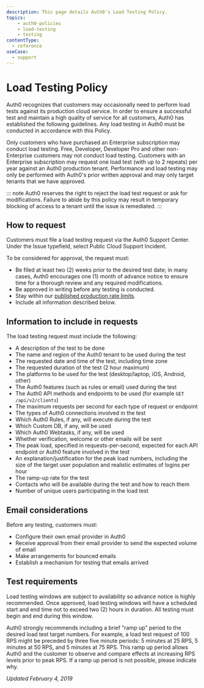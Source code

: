 ```yaml
---
description: This page details Auth0's Load Testing Policy.
topics:
    - auth0-policies
    - load-testing
    - testing
contentType:
  - reference
useCase:
  - support
---
```

# Load Testing Policy

Auth0 recognizes that customers may occasionally need to perform load tests against its production cloud service. In order to ensure a successful test and maintain a high quality of service for all customers, Auth0 has established the following guidelines. Any load testing in Auth0 must be conducted in accordance with this Policy.

Only customers who have purchased an Enterprise subscription may conduct load testing. Free, Developer, Developer Pro and other non-Enterprise customers may not conduct load testing. Customers with an Enterprise subscription may request one load test (with up to 2 repeats) per year against an Auth0 production tenant. Performance and load testing may only be performed with Auth0's prior written approval and may only target tenants that we have approved.

::: note
Auth0 reserves the right to reject the load test request or ask for modifications. Failure to abide by this policy may result in temporary blocking of access to a tenant until the issue is remediated.
:::

## How to request

Customers must file a load testing request via the Auth0 Support Center. Under the Issue typefield, select Public Cloud Support Incident.

To be considered for approval, the request must:

* Be filed at least two (2) weeks prior to the desired test date; in many cases, Auth0 encourages one (1) month of advance notice to ensure time for a thorough review and any required modifications.
* Be approved in writing before any testing is conducted.
* Stay within our [published production rate limits](/policies/rate-limits).
* Include all information described below.

## Information to include in requests

The load testing request must include the following:

* A description of the test to be done
* The name and region of the Auth0 tenant to be used during the test
* The requested date and time of the test, including time zone
* The requested duration of the test (2 hour maximum)
* The platforms to be used for the test (desktop/laptop, iOS, Android, other)
* The Auth0 features (such as rules or email) used during the test
* The Auth0 API methods and endpoints to be used (for example `GET /api/v2/clients`)
* The maximum requests per second for each type of request or endpoint
* The types of Auth0 connections involved in the test
* Which Auth0 Rules, if any, will execute during the test
* Which Custom DB, if any, will be used
* Which Auth0 Webtasks, if any, will be used
* Whether verification, welcome or other emails will be sent
* The peak load, specified in requests-per-second, expected for each API endpoint or Auth0 feature involved in the test
* An explanation/justification for the peak load numbers, including the size of the target user population and realistic estimates of logins per hour
* The ramp-up rate for the test
* Contacts who will be available during the test and how to reach them
* Number of unique users participating in the load test

## Email considerations

Before any testing, customers must:

* Configure their own email provider in Auth0
* Receive approval from their email provider to send the expected volume of email
* Make arrangements for bounced emails
* Establish a mechanism for testing that emails arrived

## Test requirements

Load testing windows are subject to availability so advance notice is highly recommended. Once approved, load testing windows will have a scheduled start and end time not to exceed two (2) hours in duration. All testing must begin and end during this window.

Auth0 strongly recommends including a brief "ramp up" period to the desired load test target numbers. For example, a load test request of 100 RPS might be preceded by three five minute periods: 5 minutes at 25 RPS, 5 minutes at 50 RPS, and 5 minutes at 75 RPS. This ramp up period allows Auth0 and the customer to observe and compare effects at increasing RPS levels prior to peak RPS. If a ramp up period is not possible, please indicate why.

_Updated February 4, 2019_
